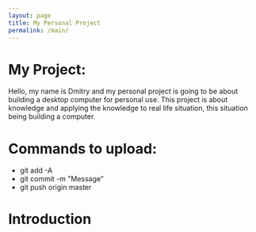 ```yaml
---
layout: page
title: My Personal Project
permalink: /main/
---
```


# My Project:
Hello, my name is Dmitry and my personal project is going to be about building a desktop computer for personal use.
This project is about knowledge and applying the knowledge to real life situation, this situation being building a computer.


# Commands to upload:
* git add -A
* git commit -m "Message"
* git push origin master

# Introduction

